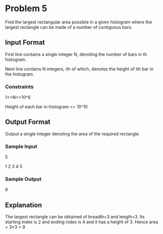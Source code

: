 # Problem 5

Find the largest rectangular area possible in a given histogram where the largest rectangle can be made of a number of contiguous bars.

## Input Format

First line contains a single integer N, denoting the number of bars in th histogram.

Next line contains N integers, ith of which, denotes the height of ith bar in the histogram.

### Constraints

1<=N<=10^6

Height of each bar in histogram <= 10^10

## Output Format

Output a single integer denoting the area of the required rectangle.

### Sample Input

5

1 2 3 4 5

### Sample Output

9

## Explanation

The largest rectangle can be obtained of breadth=3 and length=3. Its starting index is 2 and ending index is 4 and it has a height of 3. Hence area = 3*3 = 9
